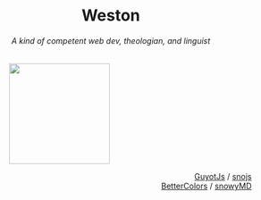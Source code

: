 <h1 align="center">Weston</h1>
<h6 align="center">A kind of competent web dev, theologian, and linguist</h6>
<p align="left">
  &emsp;&emsp;&emsp;&emsp;&emsp;<img align="center" src="https://guyotjs.github.io/duckclear.png" width="180" />
</p>

<p align="right">
  <a href="#dsus">GuyotJs</a> / <a href="#dsus">snojs</a><br/>
  <a href="#dsus">BetterColors</a> / <a href="#dsus">snowyMD</a>
</p>
